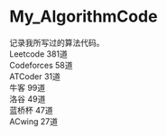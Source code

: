 # My_AlgorithmCode
记录我所写过的算法代码。    
Leetcode 381道  
Codeforces 58道  
ATCoder 31道  
牛客 99道  
洛谷 49道  
蓝桥杯 47道  
ACwing 27道  